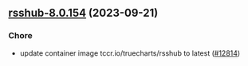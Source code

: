 

## [rsshub-8.0.154](https://github.com/truecharts/charts/compare/rsshub-8.0.153...rsshub-8.0.154) (2023-09-21)

### Chore

- update container image tccr.io/truecharts/rsshub to latest ([#12814](https://github.com/truecharts/charts/issues/12814))
  
  